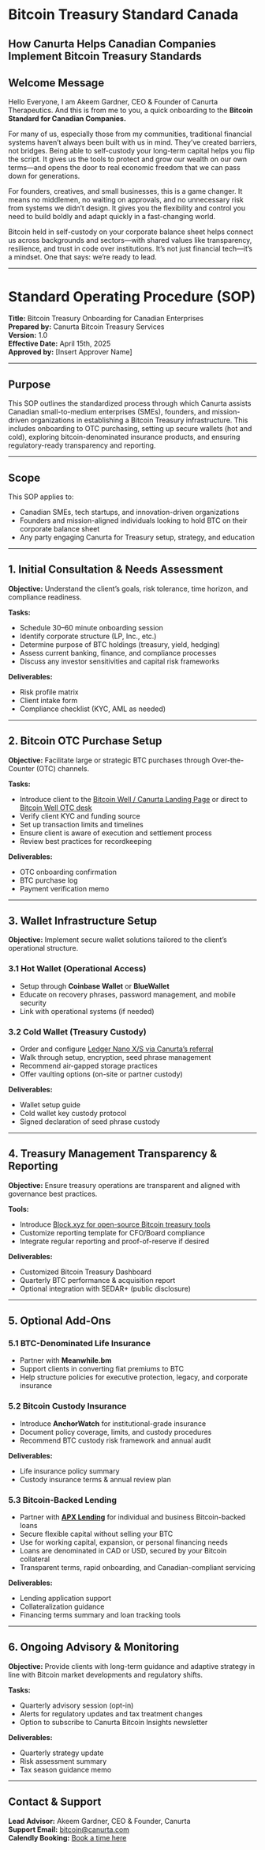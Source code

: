 # Bitcoin Treasury Standard Canada

## How Canurta Helps Canadian Companies Implement Bitcoin Treasury Standards

## Welcome Message

Hello Everyone, I am Akeem Gardner, CEO & Founder of Canurta Therapeutics. And this is from me to you, a quick onboarding to the **Bitcoin Standard for Canadian Companies.**

For many of us, especially those from my communities, traditional financial systems haven’t always been built with us in mind. They’ve created barriers, not bridges. Being able to self-custody your long-term capital helps you flip the script. It gives us the tools to protect and grow our wealth on our own terms—and opens the door to real economic freedom that we can pass down for generations.

For founders, creatives, and small businesses, this is a game changer. It means no middlemen, no waiting on approvals, and no unnecessary risk from systems we didn’t design. It gives you the flexibility and control you need to build boldly and adapt quickly in a fast-changing world.

Bitcoin held in self-custody on your corporate balance sheet helps connect us across backgrounds and sectors—with shared values like transparency, resilience, and trust in code over institutions. It’s not just financial tech—it’s a mindset. One that says: we’re ready to lead.

---

# Standard Operating Procedure (SOP)  
**Title:** Bitcoin Treasury Onboarding for Canadian Enterprises  
**Prepared by:** Canurta Bitcoin Treasury Services  
**Version:** 1.0  
**Effective Date:** April 15th, 2025  
**Approved by:** [Insert Approver Name]

---

## Purpose

This SOP outlines the standardized process through which Canurta assists Canadian small-to-medium enterprises (SMEs), founders, and mission-driven organizations in establishing a Bitcoin Treasury infrastructure. This includes onboarding to OTC purchasing, setting up secure wallets (hot and cold), exploring bitcoin-denominated insurance products, and ensuring regulatory-ready transparency and reporting.

---

## Scope

This SOP applies to:

- Canadian SMEs, tech startups, and innovation-driven organizations  
- Founders and mission-aligned individuals looking to hold BTC on their corporate balance sheet  
- Any party engaging Canurta for Treasury setup, strategy, and education

---

## 1. Initial Consultation & Needs Assessment

**Objective:** Understand the client’s goals, risk tolerance, time horizon, and compliance readiness.

**Tasks:**

- Schedule 30–60 minute onboarding session  
- Identify corporate structure (LP, Inc., etc.)  
- Determine purpose of BTC holdings (treasury, yield, hedging)  
- Assess current banking, finance, and compliance processes  
- Discuss any investor sensitivities and capital risk frameworks  

**Deliverables:**

- Risk profile matrix  
- Client intake form  
- Compliance checklist (KYC, AML as needed)

---

## 2. Bitcoin OTC Purchase Setup

**Objective:** Facilitate large or strategic BTC purchases through Over-the-Counter (OTC) channels.

**Tasks:**

- Introduce client to the [Bitcoin Well / Canurta Landing Page](https://bitcoinwell.com/canurta) or direct to [Bitcoin Well OTC desk](https://bitcoinwell.com/referral/canurta)  
- Verify client KYC and funding source  
- Set up transaction limits and timelines  
- Ensure client is aware of execution and settlement process  
- Review best practices for recordkeeping

**Deliverables:**

- OTC onboarding confirmation  
- BTC purchase log  
- Payment verification memo  

---

## 3. Wallet Infrastructure Setup

**Objective:** Implement secure wallet solutions tailored to the client’s operational structure.

### 3.1 Hot Wallet (Operational Access)

- Setup through **Coinbase Wallet** or **BlueWallet**
- Educate on recovery phrases, password management, and mobile security  
- Link with operational systems (if needed)

### 3.2 Cold Wallet (Treasury Custody)

- Order and configure [Ledger Nano X/S via Canurta’s referral](https://shop.ledger.com/pages/referral-program?referral_code=8MTTCMKD5DF52)  
- Walk through setup, encryption, seed phrase management  
- Recommend air-gapped storage practices  
- Offer vaulting options (on-site or partner custody)

**Deliverables:**

- Wallet setup guide  
- Cold wallet key custody protocol  
- Signed declaration of seed phrase custody

---

## 4. Treasury Management Transparency & Reporting

**Objective:** Ensure treasury operations are transparent and aligned with governance best practices.

**Tools:**

- Introduce [Block.xyz for open-source Bitcoin treasury tools](https://github.com/1akg/bitcoin-treasury)
- Customize reporting template for CFO/Board compliance  
- Integrate regular reporting and proof-of-reserve if desired  

**Deliverables:**

- Customized Bitcoin Treasury Dashboard  
- Quarterly BTC performance & acquisition report  
- Optional integration with SEDAR+ (public disclosure)

---

## 5. Optional Add-Ons

### 5.1 BTC-Denominated Life Insurance

- Partner with **Meanwhile.bm**  
- Support clients in converting fiat premiums to BTC  
- Help structure policies for executive protection, legacy, and corporate insurance

### 5.2 Bitcoin Custody Insurance

- Introduce **AnchorWatch** for institutional-grade insurance  
- Document policy coverage, limits, and custody procedures  
- Recommend BTC custody risk framework and annual audit  

**Deliverables:**

- Life insurance policy summary  
- Custody insurance terms & annual review plan  

### 5.3 Bitcoin-Backed Lending

- Partner with [**APX Lending**](https://app.apxlending.com/register?partner=canurta) for individual and business Bitcoin-backed loans  
- Secure flexible capital without selling your BTC  
- Use for working capital, expansion, or personal financing needs  
- Loans are denominated in CAD or USD, secured by your Bitcoin collateral  
- Transparent terms, rapid onboarding, and Canadian-compliant servicing

**Deliverables:**

- Lending application support  
- Collateralization guidance  
- Financing terms summary and loan tracking tools

---

## 6. Ongoing Advisory & Monitoring

**Objective:** Provide clients with long-term guidance and adaptive strategy in line with Bitcoin market developments and regulatory shifts.

**Tasks:**

- Quarterly advisory session (opt-in)  
- Alerts for regulatory updates and tax treatment changes  
- Option to subscribe to Canurta Bitcoin Insights newsletter  

**Deliverables:**

- Quarterly strategy update  
- Risk assessment summary  
- Tax season guidance memo

---

## Contact & Support

**Lead Advisor:** Akeem Gardner, CEO & Founder, Canurta  
**Support Email:** bitcoin@canurta.com  
**Calendly Booking:** [Book a time here](https://calendly.com/cnr-akg/meeting-with-akeem)
